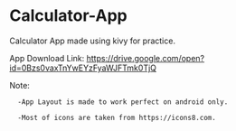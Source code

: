 # Calculator-App
Calculator App made using kivy for practice.

App Download Link: https://drive.google.com/open?id=0Bzs0vaxTnYwEYzFyaWJFTmk0TjQ

Note: 

      -App Layout is made to work perfect on android only.

      -Most of icons are taken from https://icons8.com.
